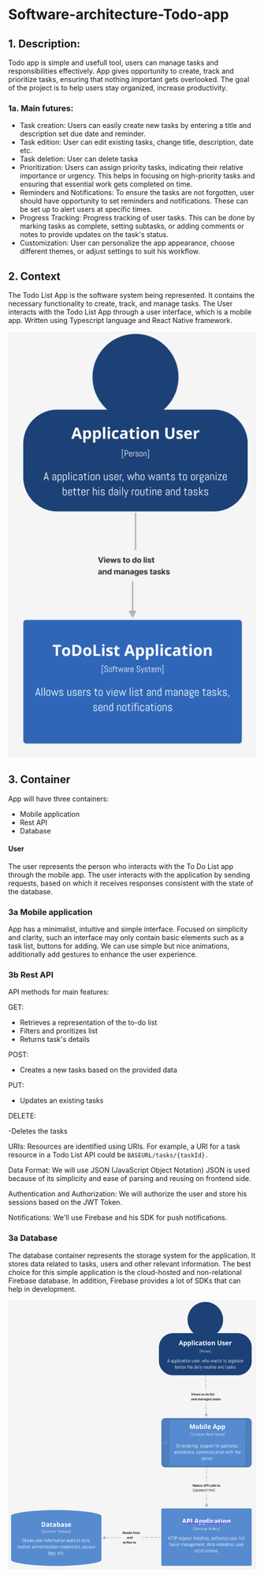 # Software-architecture-Todo-app

## 1. Description:

Todo app is simple and usefull tool, users can manage tasks and responsibilities effectively. App gives opportunity to create, track and prioritize tasks, ensuring that nothing important gets overlooked. The goal of the project is to help users stay organized, increase productivity.

### 1a. Main futures:

- Task creation: Users can easily create new tasks by entering a title and description set due date and reminder.
- Task edition: User can edit existing tasks, change title, description, date etc.
- Task deletion: User can delete taska
- Prioritization: Users can assign priority tasks, indicating their relative importance or urgency. This helps in focusing on high-priority tasks and ensuring that essential work gets completed on time.
- Reminders and Notifications: To ensure the tasks are not forgotten, user should have opportunity to set reminders and notifications. These can be set up to alert users at specific times.
- Progress Tracking: Progress tracking of user tasks. This can be done by marking tasks as complete, setting subtasks, or adding comments or notes to provide updates on the task's status.
- Customization: User can personalize the app appearance, choose different themes, or adjust settings to suit his workflow.

## 2. Context

The Todo List App is the software system being represented. It contains the necessary functionality to create, track, and manage tasks. The User interacts with the Todo List App through a user interface, which is a mobile app. Written using Typescript language and React Native framework.

![Context](images/Context.png)

## 3. Container

App will have three containers:

- Mobile application
- Rest API
- Database

#### User

The user represents the person who interacts with the To Do List app through the mobile app. The user interacts with the application by sending requests, based on which it receives responses consistent with the state of the database.

### 3a Mobile application

App has a minimalist, intuitive and simple interface. Focused on simplicity and clarity, such an interface may only contain basic elements such as a task list, buttons for adding. We can use simple but nice animations, additionally add gestures to enhance the user experience.

### 3b Rest API

API methods for main features:

GET:

- Retrieves a representation of the to-do list
- Filters and proritizes list
- Returns task's details

POST:

- Creates a new tasks based on the provided data

PUT:

- Updates an existing tasks

DELETE:

-Deletes the tasks

URIs: Resources are identified using URIs. For example, a URI for a task resource in a Todo List API could be
`BASEURL/tasks/{taskId}.`

Data Format: We will use JSON (JavaScript Object Notation) JSON is used because of its simplicity and ease of parsing and reusing on frontend side.

Authentication and Authorization: We will authorize the user and store his sessions based on the JWT Token.

Notifications: We'll use Firebase and his SDK for push notifications.

### 3a Database

The database container represents the storage system for the application. It stores data related to tasks, users and other relevant information. The best choice for this simple application is the cloud-hosted and non-relational Firebase database. In addition, Firebase provides a lot of SDKs that can help in development.

![Container](images/Container.png)
